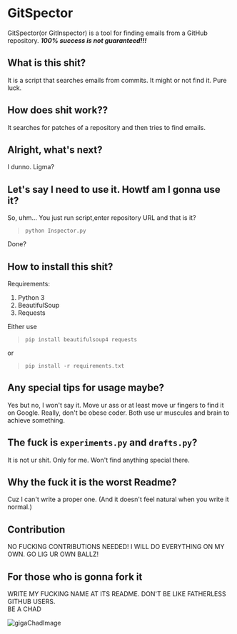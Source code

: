 # GitSpector
GitSpector(or GitInspector) is a tool for finding emails from a GitHub repository. ***100% success is not guaranteed!!!***
  

## What is this shit?
It is a script that searches emails from commits. It might or not find it. Pure luck.



## How does shit work??
It searches for patches of a repository and then tries to find emails. 

## Alright, what's next?
I dunno. Ligma?


## Let's say I need to use it. Howtf am I gonna use it?
So, uhm... You just run script,enter repository URL and that is it?  
> `python Inspector.py`

Done?

## How to install this shit?
Requirements:  
1) Python 3
2) BeautifulSoup
3) Requests

Either use 
> `pip install beautifulsoup4 requests` 

or 

> `pip install -r requirements.txt`


## Any special tips for usage maybe?
Yes but no, I won't say it. Move ur ass or at least move ur fingers to find it on Google. Really, don't be obese coder. Both use ur muscules and brain to achieve something.


## The fuck is `experiments.py` and `drafts.py`?
It is not ur shit. Only for me. Won't find anything special there. 



## Why the fuck it is the worst Readme?
Cuz I can't write a proper one. (And it doesn't feel natural when you write it normal.)


## Contribution
NO FUCKING CONTRIBUTIONS NEEDED! I WILL DO EVERYTHING ON MY OWN. GO LIG UR OWN BALLZ!


## For those who is gonna fork it
WRITE MY FUCKING NAME AT ITS README. DON'T BE LIKE FATHERLESS GITHUB USERS.  
BE A CHAD

![gigaChadImage](https://upload.wikimedia.org/wikipedia/ru/9/94/%D0%93%D0%B8%D0%B3%D0%B0%D1%87%D0%B0%D0%B4.jpg)